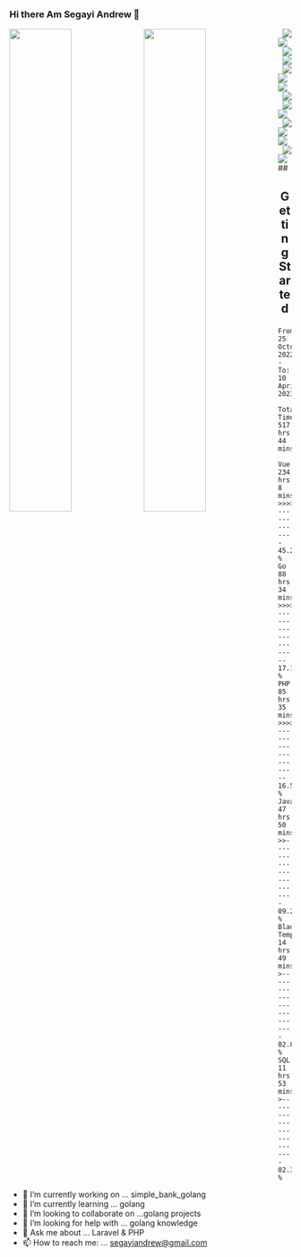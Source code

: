 
### Hi there Am Segayi Andrew 👋


<img align="left" width="47%" src="https://github-readme-stats.vercel.app/api?username=codeninjaug&show_icons=true&theme=tokyonight"/>

<img align="left" width="47%" src="https://github-readme-stats.vercel.app/api/top-langs/?username=codeninjaug&layout=compact"/>

<img align="right" src="https://img.shields.io/badge/github%20actions-%232671E5.svg?style=for-the-badge&logo=githubactions&logoColor=white"/>

<img align="center" src="https://img.shields.io/badge/mysql-%2300f.svg?style=for-the-badge&logo=mysql&logoColor=white"/>

<img align="right" src="https://img.shields.io/badge/postgres-%23316192.svg?style=for-the-badge&logo=postgresql&logoColor=white"/>

<img align="right" src="https://img.shields.io/badge/redis-%23DD0031.svg?style=for-the-badge&logo=redis&logoColor=white"/>

<img align="right" src="https://img.shields.io/badge/laravel-%23FF2D20.svg?style=for-the-badge&logo=laravel&logoColor=white"/>

<img align="left" src="https://img.shields.io/badge/react-%2320232a.svg?style=for-the-badge&logo=react&logoColor=%2361DAFB"/>

<img align="center" src="https://img.shields.io/badge/tailwindcss-%2338B2AC.svg?style=for-the-badge&logo=tailwind-css&logoColor=white"/>

<img align="right" src="https://img.shields.io/badge/vuejs-%2335495e.svg?style=for-the-badge&logo=vuedotjs&logoColor=%234FC08D"/>

<img align="right" src="https://img.shields.io/badge/go-%2300ADD8.svg?style=for-the-badge&logo=go&logoColor=white"/>

<img align="left" src="https://img.shields.io/badge/javascript-%23323330.svg?style=for-the-badge&logo=javascript&logoColor=%23F7DF1E"/>

<img align="right" src="https://img.shields.io/badge/php-%23777BB4.svg?style=for-the-badge&logo=php&logoColor=white"/>

<img align="left" src="https://img.shields.io/badge/WordPress-%23117AC9.svg?style=for-the-badge&logo=WordPress&logoColor=white"/>

<img align="center" src="https://img.shields.io/badge/github-%23121011.svg?style=for-the-badge&logo=github&logoColor=white"/>

<img align="right" src="https://img.shields.io/badge/docker-%230db7ed.svg?style=for-the-badge&logo=docker&logoColor=white"/>

<img align="left" src="https://img.shields.io/badge/bootstrap-%23563D7C.svg?style=for-the-badge&logo=bootstrap&logoColor=white"/>
##

## <p align="center">Getting Started</p>

<!--START_SECTION:waka-->

```text
From: 25 October 2022 - To: 10 April 2023

Total Time: 517 hrs 44 mins

Vue.js           234 hrs 8 mins  >>>>>>>>>>>--------------   45.22 %
Go               88 hrs 34 mins  >>>>---------------------   17.11 %
PHP              85 hrs 35 mins  >>>>---------------------   16.53 %
JavaScript       47 hrs 50 mins  >>-----------------------   09.24 %
Blade Template   14 hrs 49 mins  >------------------------   02.86 %
SQL              11 hrs 53 mins  >------------------------   02.30 %
```

<!--END_SECTION:waka-->

- 🔭 I’m currently working on ... simple_bank_golang
- 🌱 I’m currently learning ...  golang
- 👯 I’m looking to collaborate on ...golang projects
- 🤔 I’m looking for help with ...  golang knowledge
- 💬 Ask me about ... Laravel & PHP 
- 📫 How to reach me: ... segayiandrew@gmail.com

